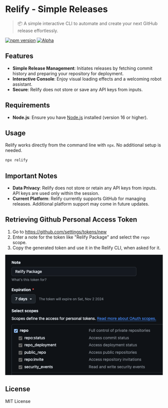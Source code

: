 # Relify - Simple Releases

> 📦 A simple interactive CLI to automate and create your next GitHub release effortlessly.

[![npm version](https://img.shields.io/npm/v/relify?style=flat-square)](https://www.npmjs.com/package/relify)
[![Alpha](https://img.shields.io/badge/status-alpha-red.svg?style=flat-square)](https://www.npmjs.com/package/@santospatrick/notify)

## Features

- **Simple Release Management**: Initiates releases by fetching commit history and preparing your repository for deployment.
- **Interactive Console**: Enjoy visual loading effects and a welcoming robot assistant.
- **Secure**: Relify does not store or save any API keys from inputs.

## Requirements

- **Node.js**: Ensure you have [Node.js](https://nodejs.org/) installed (version 16 or higher).

## Usage

Relify works directly from the command line with `npx`. No additional setup is needed.

```bash
npx relify
```

## Important Notes
- **Data Privacy**: Relify does not store or retain any API keys from inputs. API keys are used only within the session.
- **Current Platform**: Relify currently supports GitHub for managing releases. Additional platform support may come in future updates.

## Retrieving Github Personal Access Token
1. Go to https://github.com/settings/tokens/new
2. Enter a note for the token like "Relify Package" and select the `repo` scope.
3. Copy the generated token and use it in the Relify CLI, when asked for it.

![Github Token](docs/github-permissions.png)

## License

MIT License